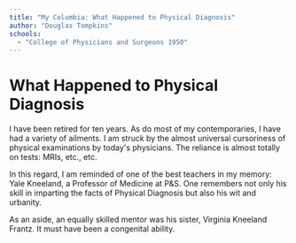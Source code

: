 ```yaml
---
title: "My Columbia: What Happened to Physical Diagnosis"
author: "Douglas Tompkins"
schools:
  - "College of Physicians and Surgeons 1950"
---
```


# What Happened to Physical Diagnosis

I have been retired for ten years. As do most of my contemporaries, I have had a variety of ailments.  I am struck by the almost universal cursoriness of physical examinations by today's physicians. The reliance is almost totally on tests: MRIs, etc., etc.

In this regard, I am reminded of one of the best teachers in my memory: Yale Kneeland, a Professor of Medicine at P&S. One remembers not only his skill in imparting the facts of Physical Diagnosis but also his wit and urbanity.

As an aside, an equally skilled mentor was his sister, Virginia Kneeland Frantz. It must have been a congenital ability.
